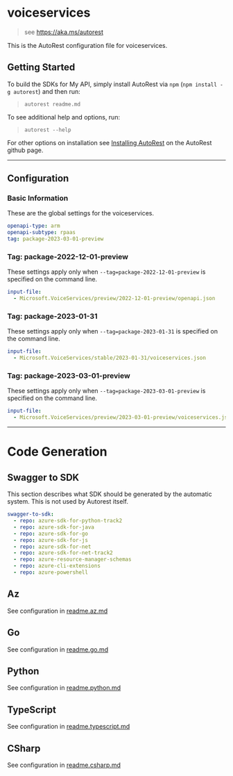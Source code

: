 # voiceservices

> see https://aka.ms/autorest

This is the AutoRest configuration file for voiceservices.

## Getting Started

To build the SDKs for My API, simply install AutoRest via `npm` (`npm install -g autorest`) and then run:

> `autorest readme.md`

To see additional help and options, run:

> `autorest --help`

For other options on installation see [Installing AutoRest](https://aka.ms/autorest/install) on the AutoRest github page.

---

## Configuration

### Basic Information

These are the global settings for the voiceservices.

```yaml
openapi-type: arm
openapi-subtype: rpaas
tag: package-2023-03-01-preview
```

### Tag: package-2022-12-01-preview

These settings apply only when `--tag=package-2022-12-01-preview` is specified on the command line.

```yaml $(tag) == 'package-2022-12-01-preview'
input-file:
  - Microsoft.VoiceServices/preview/2022-12-01-preview/openapi.json
```

### Tag: package-2023-01-31

These settings apply only when `--tag=package-2023-01-31` is specified on the command line.

```yaml $(tag) == 'package-2023-01-31'
input-file:
  - Microsoft.VoiceServices/stable/2023-01-31/voiceservices.json
```

### Tag: package-2023-03-01-preview

These settings apply only when `--tag=package-2023-03-01-preview` is specified on the command line.

```yaml $(tag) == 'package-2023-03-01-preview'
input-file:
  - Microsoft.VoiceServices/preview/2023-03-01-preview/voiceservices.json
```

---

# Code Generation

## Swagger to SDK

This section describes what SDK should be generated by the automatic system.
This is not used by Autorest itself.

```yaml $(swagger-to-sdk)
swagger-to-sdk:
  - repo: azure-sdk-for-python-track2
  - repo: azure-sdk-for-java
  - repo: azure-sdk-for-go
  - repo: azure-sdk-for-js
  - repo: azure-sdk-for-net
  - repo: azure-sdk-for-net-track2
  - repo: azure-resource-manager-schemas
  - repo: azure-cli-extensions
  - repo: azure-powershell
```
## Az

See configuration in [readme.az.md](./readme.az.md)

## Go

See configuration in [readme.go.md](./readme.go.md)

## Python

See configuration in [readme.python.md](./readme.python.md)

## TypeScript

See configuration in [readme.typescript.md](./readme.typescript.md)

## CSharp

See configuration in [readme.csharp.md](./readme.csharp.md)

